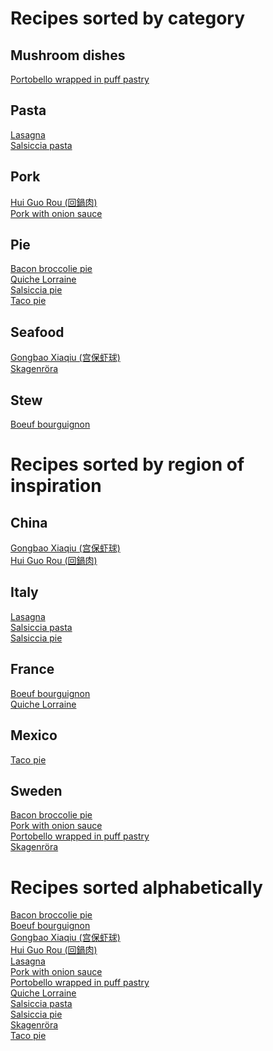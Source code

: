 # Recipes sorted by category
## Mushroom dishes
[Portobello wrapped in puff pastry](https://github.com/henningonsbring/Recipes/blob/main/portobello_wrapped_in_puff_pastry.md)
## Pasta
[Lasagna](https://github.com/henningonsbring/Recipes/blob/main/lasagna.md)<br>
[Salsiccia pasta](https://github.com/henningonsbring/Recipes/blob/main/salsiccia_pasta.md)
## Pork
[Hui Guo Rou (回鍋肉)](https://github.com/henningonsbring/Recipes/blob/main/hui_guo_rou.md)<br>
[Pork with onion sauce](https://github.com/henningonsbring/Recipes/blob/main/pork_with_onion_sauce.md)
## Pie
[Bacon broccolie pie](https://github.com/henningonsbring/Recipes/blob/main/bacon_broccoli_pie.md)<br>
[Quiche Lorraine](https://github.com/henningonsbring/Recipes/blob/main/quiche_lorraine.md)<br>
[Salsiccia pie](https://github.com/henningonsbring/Recipes/blob/main/salsiccia_pie.md)<br>
[Taco pie](https://github.com/henningonsbring/Recipes/blob/main/taco_pie.md)
## Seafood
[Gongbao Xiaqiu (宫保虾球)](https://github.com/henningonsbring/Recipes/blob/main/gongbao_xiaqiu.md)<br>
[Skagenröra](https://github.com/henningonsbring/Recipes/blob/main/skagenrora.md)
## Stew
[Boeuf bourguignon](https://github.com/henningonsbring/Recipes/blob/main/boeuf_bourguignon.md)
# Recipes sorted by region of inspiration
## China
[Gongbao Xiaqiu (宫保虾球)](https://github.com/henningonsbring/Recipes/blob/main/gongbao_xiaqiu.md)<br>
[Hui Guo Rou (回鍋肉)](https://github.com/henningonsbring/Recipes/blob/main/hui_guo_rou.md)
## Italy
[Lasagna](https://github.com/henningonsbring/Recipes/blob/main/lasagna.md)<br>
[Salsiccia pasta](https://github.com/henningonsbring/Recipes/blob/main/salsiccia_pasta.md)<br>
[Salsiccia pie](https://github.com/henningonsbring/Recipes/blob/main/salsiccia_pie.md)
## France
[Boeuf bourguignon](https://github.com/henningonsbring/Recipes/blob/main/boeuf_bourguignon.md)<br>
[Quiche Lorraine](https://github.com/henningonsbring/Recipes/blob/main/quiche_lorraine.md)
## Mexico
[Taco pie](https://github.com/henningonsbring/Recipes/blob/main/taco_pie.md)
## Sweden
[Bacon broccolie pie](https://github.com/henningonsbring/Recipes/blob/main/bacon_broccoli_pie.md)<br>
[Pork with onion sauce](https://github.com/henningonsbring/Recipes/blob/main/pork_with_onion_sauce.md)<br>
[Portobello wrapped in puff pastry](https://github.com/henningonsbring/Recipes/blob/main/portobello_wrapped_in_puff_pastry.md)<br>
[Skagenröra](https://github.com/henningonsbring/Recipes/blob/main/skagenrora.md)
# Recipes sorted alphabetically
[Bacon broccolie pie](https://github.com/henningonsbring/Recipes/blob/main/bacon_broccoli_pie.md)<br>
[Boeuf bourguignon](https://github.com/henningonsbring/Recipes/blob/main/boeuf_bourguignon.md)<br>
[Gongbao Xiaqiu (宫保虾球)](https://github.com/henningonsbring/Recipes/blob/main/gongbao_xiaqiu.md)<br>
[Hui Guo Rou (回鍋肉)](https://github.com/henningonsbring/Recipes/blob/main/hui_guo_rou.md)<br>
[Lasagna](https://github.com/henningonsbring/Recipes/blob/main/lasagna.md)<br>
[Pork with onion sauce](https://github.com/henningonsbring/Recipes/blob/main/pork_with_onion_sauce.md)<br>
[Portobello wrapped in puff pastry](https://github.com/henningonsbring/Recipes/blob/main/portobello_wrapped_in_puff_pastry.md)<br>
[Quiche Lorraine](https://github.com/henningonsbring/Recipes/blob/main/quiche_lorraine.md)<br>
[Salsiccia pasta](https://github.com/henningonsbring/Recipes/blob/main/salsiccia_pasta.md)<br>
[Salsiccia pie](https://github.com/henningonsbring/Recipes/blob/main/salsiccia_pie.md)<br>
[Skagenröra](https://github.com/henningonsbring/Recipes/blob/main/skagenrora.md)<br>
[Taco pie](https://github.com/henningonsbring/Recipes/blob/main/taco_pie.md)
